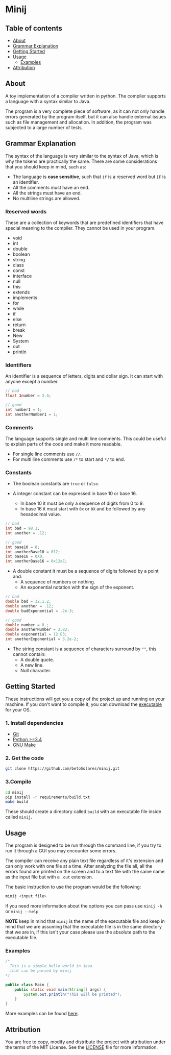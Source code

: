 # Minij

## Table of contents

* [About](#about)
* [Grammar Explanation](#grammar-explanation)
* [Getting Started](#getting-started)
* [Usage](#usage)
    * [Examples](#examples)
* [Attribution](#attribution)

## About

A toy implementation of a compiler written in python. The compiler supports a language with a syntax
similar to Java.

The program is a very complete piece of software, as it can not only handle errors generated by the
program itself, but it can also handle external issues such as file management and allocation. In
addition, the program was subjected to a large number of tests.

## Grammar Explanation

The syntax of the language is very similar to the syntax of Java, which is why the tokens are
practically the same. There are some considerations that you should keep in mind, such as:

* The language is **case sensitive**, such that `if` is a reserved word but `IF` is an identifier.
* All the comments must have an end.
* All the strings must have an end.
* No multiline strings are allowed.

### Reserved words

These are a collection of keywords that are predefined identifiers that have special meaning to the
compiler. They cannot be used in your program.

* void
* int
* double
* boolean
* string
* class
* const
* interface
* null
* this
* extends
* implements
* for
* while
* if
* else
* return
* break
* New
* System
* out
* println

### Identifiers

An identifier is a sequence of letters, digits and dollar sign. It can start with anyone except a
number.

```java
// bad
float 1number = 3.4;

// good
int number1 = 1;
int anotherNumber1 = 1;
```

### Comments

The language supports single and multi line comments. This could be useful to explain parts of the
code and make it more readable.

* For single line comments use `//`.
* For multi line comments use `/*` to start and `*/` to end.

### Constants

* The boolean constants are `true` or `false`.

* A integer constant can be expressed in base 10 or base 16.
    * In base 10 it must be only a sequence of digits from 0 to 9.
    * In base 16 it must start with `0x` or `0X` and be followed by any hexadecimal value.

```java
// bad
int bad = 98.1;
int another = .12;

// good
int base10 = 8;
int anotherBase10 = 012;
int base16 = 0X0;
int anotherBase16 = 0x12aE;
```

* A double constant it must be a sequence of digits followed by a point and:
    * A sequence of numbers or nothing.
    * An exponential notation with the sign of the exponent.

```java
// bad
double bad = 32.1.2;
double another = .12;
double badExponential = .2e-3;

// good
double number = 8.;
double anotherNumber = 3.82;
double exponential = 12.E3;
int anotherExponential = 3.2e-2;
```

* The string constant is a sequence of characters surround by `""`, this cannot contain:
    * A double quote.
    * A new line.
    * Null character.

## Getting Started

These instructions will get you a copy of the project up and running on your machine. If you don't
want to compile it, you can download the
[executable](https://github.com/betoSolares/minij/releases) for your OS.

### 1. Install dependencies

* [Git](https://git-scm.com/downloads)
* [Python >=3.4](https://www.python.org/downloads/)
* [GNU Make](https://www.gnu.org/software/make/)

### 2. Get the code

```sh
git clone https://github.com/betoSolares/minij.git
```

### 3.Compile

```sh
cd minij
pip install -r requirements/build.txt
make build
```

These should create a directory called `build` with an executable file inside called `minij`.

## Usage

The program is designed to be run through the command line, if you try to run it through a
GUI you may encounter some errors.

The compiler can receive any plain text file regardless of it's extension and can only work with
one file at a time. After analyzing the file all, all the errors found are printed on the screen
and to a text file with the same name as the input file but with a `.out` extension.

The basic instruction to use the program would be the following:

```sh
minij <input file>
```

If you need more information about the options you can pass use `minij -h` or `minij --help`

**NOTE** keep in mind that `minij` is the name of the executable file and keep in mind that we are
assuming that the executable file is in the same directory that we are in, if this isn't your case
please use the absolute path to the executable file.

### Examples

```java
/*
  This is a simple hello world in java
  that can be parsed by minij
*/

public class Main {
    public static void main(String[] args) {
        System.out.println("This will be printed");
    }
}

```

More examples can be found [here](https://github.com/betoSolares/minij/tree/master/examples).

## Attribution

You are free to copy, modify and distribute the project with attribution under the terms of the MIT
License. See the [LICENSE](https://github.com/betoSolares/minij/blob/master/LICENSE) file for more
information.


